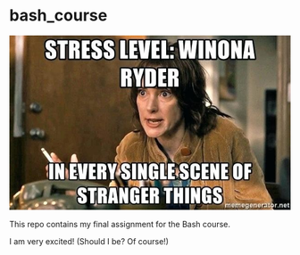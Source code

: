 # bash_course

![meme](stress_meme.jpg)

This repo contains my final assignment for the Bash course.

I am very excited! (Should I be? Of course!)
